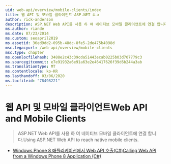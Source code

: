 ```yaml
---
uid: web-api/overview/mobile-clients/index
title: 웹 API 및 모바일 클라이언트-ASP.NET 4.x
author: rick-anderson
description: ASP.NET Web API를 사용 하 여 네이티브 모바일 클라이언트에 연결 합니다.
ms.author: riande
ms.date: 07/23/2014
ms.custom: seoapril2019
ms.assetid: 36ed9dd2-095b-48dc-8fe5-2de475b4098d
msc.legacyurl: /web-api/overview/mobile-clients
msc.type: chapter
ms.openlocfilehash: 3488e2c43c39cda51443ecab0225b03d707779c3
ms.sourcegitcommit: e7e91932a6e91a63e2e46417626f39d6b244a3ab
ms.translationtype: MT
ms.contentlocale: ko-KR
ms.lasthandoff: 03/06/2020
ms.locfileid: "78498221"
---
```

# <a name="web-api-and-mobile-clients"></a><span data-ttu-id="973f1-103">웹 API 및 모바일 클라이언트</span><span class="sxs-lookup"><span data-stu-id="973f1-103">Web API and Mobile Clients</span></span>

> <span data-ttu-id="973f1-104">ASP.NET Web API를 사용 하 여 네이티브 모바일 클라이언트에 연결 합니다.</span><span class="sxs-lookup"><span data-stu-id="973f1-104">Using ASP.NET Web API to reach native mobile clients.</span></span>

- [<span data-ttu-id="973f1-105">Windows Phone 8 애플리케이션에서 Web API 호출(C#)</span><span class="sxs-lookup"><span data-stu-id="973f1-105">Calling Web API from a Windows Phone 8 Application (C#)</span></span>](calling-web-api-from-a-windows-phone-8-application.md)
